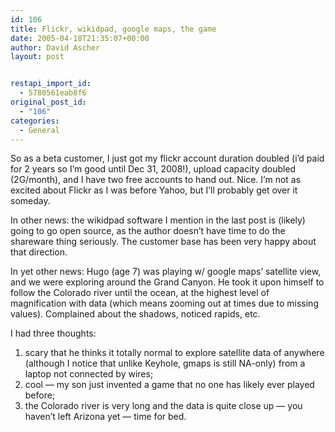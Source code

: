 ```yaml
---
id: 106
title: Flickr, wikidpad, google maps, the game
date: 2005-04-18T21:35:07+00:00
author: David Ascher
layout: post


restapi_import_id:
  - 5780561eab8f6
original_post_id:
  - "106"
categories:
  - General
---
```

So as a beta customer, I just got my flickr account duration doubled (i&#8217;d paid for 2 years so I&#8217;m good until Dec 31, 2008!), upload capacity doubled (2G/month), and I have two free accounts to hand out. Nice. I&#8217;m not as excited about Flickr as I was before Yahoo, but I&#8217;ll probably get over it someday.

In other news: the wikidpad software I mention in the last post is (likely) going to go open source, as the author doesn&#8217;t have time to do the shareware thing seriously. The customer base has been very happy about that direction.

In yet other news: Hugo (age 7) was playing w/ google maps&#8217; satellite view, and we were exploring around the Grand Canyon. He took it upon himself to follow the Colorado river until the ocean, at the highest level of magnification with data (which means zooming out at times due to missing values). Complained about the shadows, noticed rapids, etc.

I had three thoughts:

  1. scary that he thinks it totally normal to explore satellite data of anywhere (although I notice that unlike Keyhole, gmaps is still NA-only) from a laptop not connected by wires;
  2. cool &#8212; my son just invented a game that no one has likely ever played before; 
  3. the Colorado river is very long and the data is quite close up &#8212; you haven&#8217;t left Arizona yet &#8212; time for bed.